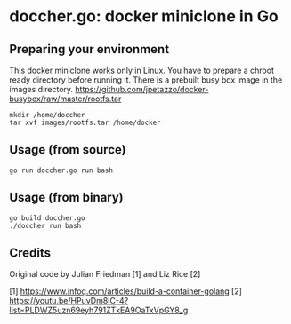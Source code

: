 doccher.go: docker miniclone in Go
==================================

## Preparing your environment

This docker miniclone works only in Linux.
You have to prepare a chroot ready directory before running it. There is a prebuilt busy box image in the images directory.
https://github.com/jpetazzo/docker-busybox/raw/master/rootfs.tar

```
mkdir /home/doccher
tar xvf images/rootfs.tar /home/docker
```

## Usage (from source)

```
go run doccher.go run bash
```

## Usage (from binary)

```
go build doccher.go
./doccher run bash
```

## Credits

Original code by Julian Friedman [1] and Liz Rice [2]

[1] https://www.infoq.com/articles/build-a-container-golang
[2] https://youtu.be/HPuvDm8IC-4?list=PLDWZ5uzn69eyh791ZTkEA9OaTxVpGY8_g
